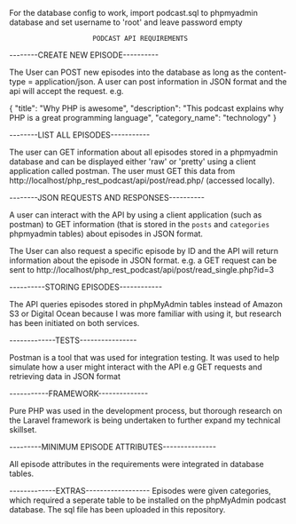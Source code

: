 For the database config to work, import podcast.sql to phpmyadmin database and set username to 'root' and leave password empty						 						 
 
						 PODCAST API REQUIREMENTS


--------CREATE NEW EPISODE----------

The User can POST new episodes into the database as long as the content-type = application/json. A user can 
post information in JSON format and the api will accept the request. e.g. 

{
	"title": "Why PHP is awesome",
	"description": "This podcast explains why PHP is a great programming language",
	"category_name": "technology"
}


--------LIST ALL EPISODES-----------

The user can GET information about all episodes stored in a phpmyadmin database and can be displayed either 'raw'
or 'pretty' using a client application called postman. The user must GET this data from http://localhost/php_rest_podcast/api/post/read.php/ (accessed locally).


--------JSON REQUESTS AND RESPONSES----------

A user can interact with the API by using a client application (such as postman) to GET information (that is stored in 
the `posts` and `categories` phpmyadmin tables) about episodes in JSON format. 

The User can also request a specific episode by ID and the API will return information about the episode in JSON format.
e.g. a GET request can be sent to http://localhost/php_rest_podcast/api/post/read_single.php?id=3


----------STORING EPISODES------------

The API queries episodes stored in phpMyAdmin tables instead of Amazon S3 or Digital Ocean because I was more familiar with using it, but research has been initiated on both services. 


-------------TESTS----------------

Postman is a tool that was used for integration testing. It was used to help simulate how a user might interact with the API
e.g GET requests and retrieving data in JSON format


-----------FRAMEWORK--------------

Pure PHP was used in the development process, but thorough research on the Laravel framework is being undertaken to further
expand my technical skillset. 


---------MINIMUM EPISODE ATTRIBUTES---------------

All episode attributes in the requirements were integrated in database tables. 


-------------EXTRAS------------------
Episodes were given categories, which required a seperate table to be installed on the phpMyAdmin 
podcast database. The sql file has been uploaded in this repository. 
